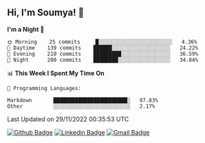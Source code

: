 ## Hi, I'm Soumya! 👋

<!--START_SECTION:waka-->
**I'm a Night 🦉** 

```text
🌞 Morning    25 commits     █░░░░░░░░░░░░░░░░░░░░░░░░   4.36% 
🌆 Daytime    139 commits    ██████░░░░░░░░░░░░░░░░░░░   24.22% 
🌃 Evening    210 commits    █████████░░░░░░░░░░░░░░░░   36.59% 
🌙 Night      200 commits    ████████░░░░░░░░░░░░░░░░░   34.84%

```


📊 **This Week I Spent My Time On** 

```text
💬 Programming Languages: 

Markdown       ████████████████████████░   97.83% 
Other          ░░░░░░░░░░░░░░░░░░░░░░░░░   2.17%
```


 Last Updated on 29/11/2022 00:35:53 UTC
<!--END_SECTION:waka-->

[![Github Badge](https://img.shields.io/badge/-rubyruins-grey?style=for-the-badge&logo=github&logoColor=white&link=https://github.com/rubyruins/)](https://www.github.com/rubyruins/) 
[![Linkedin Badge](https://img.shields.io/badge/-Soumya%20Parekh-0072b1?style=for-the-badge&logo=Linkedin&logoColor=white&link=https://www.linkedin.com/in/Soumya-Parekh/)](https://www.linkedin.com/in/Soumya-Parekh/) 
[![Gmail Badge](https://img.shields.io/badge/-soumyaparekh.me@gmail.com-c14438?style=for-the-badge&logo=Gmail&logoColor=white&link=mailto:soumyaparekh.me@gmail.com)](mailto:soumyaparekh.me@gmail.com) 
